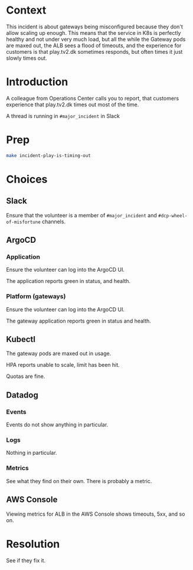 # Context

This incident is about gateways being misconfigured because they don't allow scaling up enough. This means that the service in K8s is perfectly healthy and not under very much load, but all the while the Gateway pods are maxed out, the ALB sees a flood of timeouts, and the experience for customers is that play.tv2.dk sometimes responds, but often times it just slowly times out.

# Introduction

A colleague from Operations Center calls you to report, that customers experience that play.tv2.dk times out most of the time.

A thread is running in `#major_incident` in Slack

# Prep

```bash
make incident-play-is-timing-out
```

# Choices

## Slack

Ensure that the volunteer is a member of `#major_incident` and `#dcp-wheel-of-misfortune` channels.

## ArgoCD

### Application

Ensure the volunteer can log into the ArgoCD UI.

The application reports green in status, and health.

### Platform (gateways)

Ensure the volunteer can log into the ArgoCD UI.

The gateway application reports green in status and health.

## Kubectl

The gateway pods are maxed out in usage.

HPA reports unable to scale, limit has been hit.

Quotas are fine.

## Datadog

### Events

Events do not show anything in particular.

### Logs

Nothing in particular.

### Metrics

See what they find on their own. There is probably a metric.

## AWS Console

Viewing metrics for ALB in the AWS Console shows timeouts, 5xx, and so on.

# Resolution

See if they fix it.